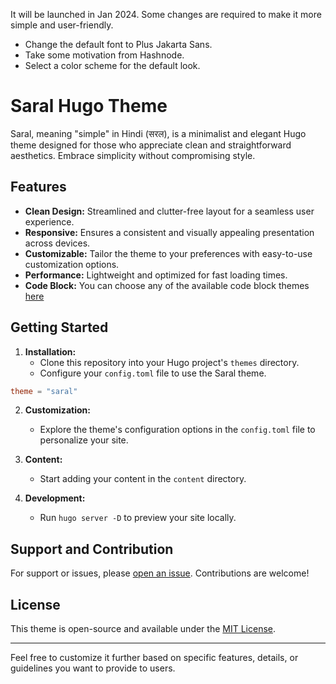 It will be launched in Jan 2024. Some changes are required to make it more simple and user-friendly.

 - Change the default font to Plus Jakarta Sans.
 - Take some motivation from Hashnode.
 - Select a color scheme for the default look.


# Saral Hugo Theme

Saral, meaning "simple" in Hindi (सरल), is a minimalist and elegant Hugo theme designed for those who appreciate clean and straightforward aesthetics. Embrace simplicity without compromising style.

## Features

- **Clean Design:** Streamlined and clutter-free layout for a seamless user experience.
- **Responsive:** Ensures a consistent and visually appealing presentation across devices.
- **Customizable:** Tailor the theme to your preferences with easy-to-use customization options.
- **Performance:** Lightweight and optimized for fast loading times.
- **Code Block:** You can choose any of the available code block themes [here](https://zwbetz.com/syntax-highlighting-in-hugo-with-chroma)

## Getting Started

1. **Installation:**
   - Clone this repository into your Hugo project's `themes` directory.
   - Configure your `config.toml` file to use the Saral theme.

```toml
theme = "saral"
```

2. **Customization:**
   - Explore the theme's configuration options in the `config.toml` file to personalize your site.

3. **Content:**
   - Start adding your content in the `content` directory.

4. **Development:**
   - Run `hugo server -D` to preview your site locally.

## Support and Contribution

For support or issues, please [open an issue](https://github.com/yourusername/saral/issues). Contributions are welcome!

## License

This theme is open-source and available under the [MIT License](LICENSE).

---

Feel free to customize it further based on specific features, details, or guidelines you want to provide to users.
